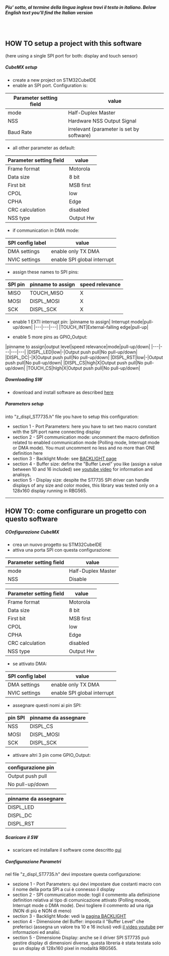 _**Piu' sotto, al termine della lingua inglese trovi il testo in italiano. </i>**_
_**Below English text you'll find the Italian version</i>**_

<br>
<br>

## HOW TO setup a project with this software
(here using a single SPI port for both: display and touch sensor)


##### CubeMX setup
- create a new project on STM32CubeIDE
- enable an SPI port. Configuration is:

|Parameter setting field|value|
|---|---|
|mode|Half-Duplex Master|
|NSS|Hardware NSS Output Signal|
|Baud Rate| irrelevant (parameter is set by software)|
  - all other parameter as default:
  
|Parameter setting field|value|
|---|---|
|Frame format|Motorola|
|Data size|8 bit|
|First bit|MSB first|	
|CPOL|low|
|CPHA|Edge|
|CRC calculation|disabled|
|NSS type|Output Hw|
  - if communication in DMA mode:
  
|SPI config label|value|
|---|---|
|DMA settings|enable only TX DMA|
|NVIC settings|enable SPI global interrupt|
- assign these names to SPI pins:

|SPI pin|pinname to assign|speed relevance|
|---|---|---|
|MISO|TOUCH_MISO|X|
|MOSI|DISPL_MOSI|X|
|SCK|DISPL_SCK|X|


- enable 1 EXTI interrupt pin:
|pinname to assign|	Interrupt mode|pull-up/down|
|---|---|---|
|TOUCH_INT|External-falling edge|pull-up|


- enable 5 more pins as GPIO_Output:
	
|pinname to assign|output level|speed relevance|mode|pull-up/down|
|---|---|---|---|
|DISPL_LED|low|-|Output push pull|No pull-up/down|
|DISPL_DC|-|X|Output push pull|No pull-up/down|
|DISPL_RST|low|-|Output push pull|No pull-up/down|
|DISPL_CS|high|X|Output push pull|No pull-up/down|
|TOUCH_CS|hlgh|X|Output push pull|No pull-up/down|


##### Downloading SW
- download and install software as described [here](../SOURCE)

##### Parameters setup
into "z_displ_ST7735.h" file you have to setup this configuration:
- section 1 - Port Parameters: here you have to set two macro constant with the SPI port name connecting display
- section 2 - SPI communication mode: uncomment the macro definition related to enabled communication mode (Polling mode, Interrupt mode or DMA mode). You must uncomment no less and no more than ONE definition here
- section 3 - Backlight Mode: see [BACKLIGHT page](../BACKLIGHT)  
- section 4 - Buffer size: define the "Buffer Level" you like (assign a value between 10 and 16 included) see [youtube video](../BACKLIGHT) for information and analisys.  
- section 5 - Display size: despite the ST7735 SPI driver can handle displays of any size and color modes, this library was tested only on a 128x160 display running in RBG565.  

---
## HOW TO: come configurare un progetto con questo software


##### COnfigurazione CubeMX
- crea un nuovo progetto su STM32CubeIDE
- attiva una porta SPI con questa configurazione:

|Parameter setting field|value|
|---|---|
|mode|Half-Duplex Master|
|NSS|Disable|
 
|Parameter setting field|value|
|---|---|
|Frame format|Motorola|
|Data size|8 bit|
|First bit|MSB first|	
|CPOL|low|
|CPHA|Edge|
|CRC calculation|disabled|
|NSS type|Output Hw|
  - se attivato DMA:
  
|SPI config label|value|
|---|---|
|DMA settings|enable only TX DMA|
|NVIC settings|enable SPI global interrupt|
- assegnare questi nomi ai pin SPI:

|pin SPI|pinname da assegnare|
|---|---|
|NSS|DISPL_CS|
|MOSI|DISPL_MOSI|
|SCK|DISPL_SCK|
- attivare altri 3 pin come GPIO_Output:

|configurazione pin|
|---|
|Output push pull|
|No pull-up/down|
	
|pinname da assegnare|
|---|
|DISPL_LED|
|DISPL_DC|
|DISPL_RST|

##### Scaricare il SW
- scaricare ed installare il software come descritto [qui](../SOURCE)

##### Configurazione Parametri
nel file "z_displ_ST7735.h" devi impostare questa configurazione:
- sezione 1 - Port Parameters: qui devi impostare due costanti macro con il nome della porta SPI a cui è connesso il display
- section 2 - SPI communication mode: togli il commento alla definizione definition relativa al tipo di comunicazione attivato (Polling moode, Interrupt mode o DMA mode). Devi togliere il commento ad una riga (NON di più e NON di meno) 
- section 3 - Backlight Mode: vedi la [pagina BACKLIGHT](../BACKLIGHT)  
- section 4 - Dimensione del Buffer: imposta il "Buffer Level" che preferisci (assegna un valore tra 10 e 16 inclusi) vedi [il video youtube](../BACKLIGHT) per informazioni ed analisi.
- section 5 - Dimensione Display: anche se il driver SPI ST7735 può gestire display di dimensioni diverse, questa libreria è stata testata solo su un display di 128x160 pixel in modalità RBG565.  
 

